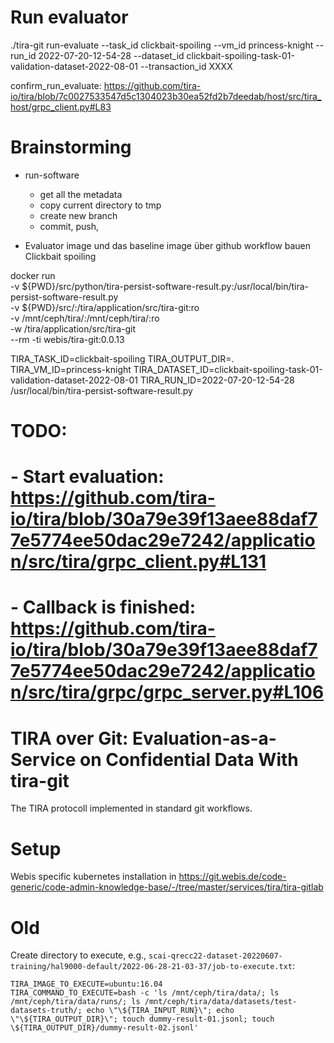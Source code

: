 # Run evaluator

./tira-git run-evaluate --task_id clickbait-spoiling --vm_id princess-knight --run_id 2022-07-20-12-54-28 --dataset_id clickbait-spoiling-task-01-validation-dataset-2022-08-01 --transaction_id XXXX



confirm_run_evaluate: https://github.com/tira-io/tira/blob/7c0027533547d5c1304023b30ea52fd2b7deedab/host/src/tira_host/grpc_client.py#L83


# Brainstorming

- run-software
  - get all the metadata
  - copy current directory to tmp
  - create new branch
  - commit, push, 


- Evaluator image und das baseline image über github workflow bauen Clickbait spoiling



docker run \
	-v ${PWD}/src/python/tira-persist-software-result.py:/usr/local/bin/tira-persist-software-result.py \
	-v ${PWD}/src/:/tira/application/src/tira-git:ro \
	-v /mnt/ceph/tira/:/mnt/ceph/tira/:ro \
	-w /tira/application/src/tira-git \
	--rm -ti webis/tira-git:0.0.13

TIRA_TASK_ID=clickbait-spoiling TIRA_OUTPUT_DIR=. TIRA_VM_ID=princess-knight TIRA_DATASET_ID=clickbait-spoiling-task-01-validation-dataset-2022-08-01 TIRA_RUN_ID=2022-07-20-12-54-28 /usr/local/bin/tira-persist-software-result.py


# TODO:
# - Start evaluation: https://github.com/tira-io/tira/blob/30a79e39f13aee88daf77e5774ee50dac29e7242/application/src/tira/grpc_client.py#L131
# - Callback is finished: https://github.com/tira-io/tira/blob/30a79e39f13aee88daf77e5774ee50dac29e7242/application/src/tira/grpc/grpc_server.py#L106


# TIRA over Git: Evaluation-as-a-Service on Confidential Data With tira-git

The TIRA protocoll implemented in standard git workflows.

# Setup

Webis specific kubernetes installation in https://git.webis.de/code-generic/code-admin-knowledge-base/-/tree/master/services/tira/tira-gitlab

# Old

Create directory to execute, e.g., `scai-qrecc22-dataset-20220607-training/hal9000-default/2022-06-28-21-03-37/job-to-execute.txt`:

```
TIRA_IMAGE_TO_EXECUTE=ubuntu:16.04
TIRA_COMMAND_TO_EXECUTE=bash -c 'ls /mnt/ceph/tira/data/; ls /mnt/ceph/tira/data/runs/; ls /mnt/ceph/tira/data/datasets/test-datasets-truth/; echo \"\${TIRA_INPUT_RUN}\"; echo \"\${TIRA_OUTPUT_DIR}\"; touch dummy-result-01.jsonl; touch \${TIRA_OUTPUT_DIR}/dummy-result-02.jsonl'
```


